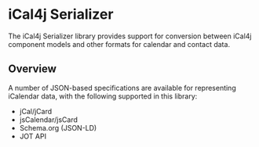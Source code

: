 # iCal4j Serializer

The iCal4j Serializer library provides support for conversion between iCal4j component models and other formats
for calendar and contact data.

## Overview

A number of JSON-based specifications are available for representing iCalendar data, with the following supported in
this library:

* jCal/jCard
* jsCalendar/jsCard
* Schema.org (JSON-LD)
* JOT API

